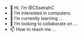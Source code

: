 - 👋 Hi, I’m @CSselrahC
- 👀 I’m interested in computers.
- 🌱 I’m currently learning ...
- 💞️ I’m looking to collaborate on ...
- 📫 How to reach me ...

<!---
CSselrahC/CSselrahC is a ✨ special ✨ repository because its `README.md` (this file) appears on your GitHub profile.
You can click the Preview link to take a look at your changes.
--->
